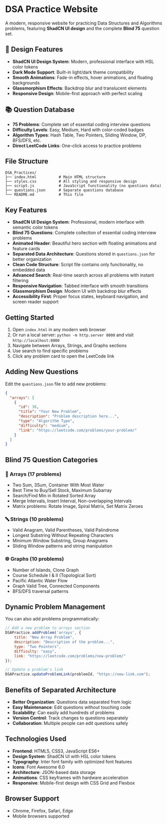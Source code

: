 # DSA Practice Website

A modern, responsive website for practicing Data Structures and Algorithms problems, featuring **ShadCN UI design** and the complete **Blind 75** question set.

## 🎨 Design Features

- **ShadCN UI Design System**: Modern, professional interface with HSL color tokens
- **Dark Mode Support**: Built-in light/dark theme compatibility
- **Smooth Animations**: Fade-in effects, hover animations, and floating backgrounds
- **Glassmorphism Effects**: Backdrop blur and translucent elements
- **Responsive Design**: Mobile-first approach with perfect scaling

## 📚 Question Database

- **75 Problems**: Complete set of essential coding interview questions
- **Difficulty Levels**: Easy, Medium, Hard with color-coded badges
- **Algorithm Types**: Hash Table, Two Pointers, Sliding Window, DP, BFS/DFS, etc.
- **Direct LeetCode Links**: One-click access to practice problems

## File Structure

```
DSA_Practices/
├── index.html          # Main HTML structure
├── styles.css          # All styling and responsive design
├── script.js           # JavaScript functionality (no questions data)
├── questions.json      # Separate questions database
└── README.md           # This file
```

## Key Features

- **ShadCN UI Design System**: Professional, modern interface with semantic color tokens
- **Blind 75 Questions**: Complete collection of essential coding interview problems
- **Animated Header**: Beautiful hero section with floating animations and feature cards
- **Separated Data Architecture**: Questions stored in `questions.json` for better organization
- **Clean Code Structure**: Script file contains only functionality, no embedded data
- **Advanced Search**: Real-time search across all problems with instant filtering
- **Responsive Navigation**: Tabbed interface with smooth transitions
- **Glassmorphism Design**: Modern UI with backdrop blur effects
- **Accessibility First**: Proper focus states, keyboard navigation, and screen reader support

## Getting Started

1. Open `index.html` in any modern web browser
2. Or run a local server: `python -m http.server 8000` and visit `http://localhost:8000`
3. Navigate between Arrays, Strings, and Graphs sections
4. Use search to find specific problems
5. Click any problem card to open the LeetCode link

## Adding New Questions

Edit the `questions.json` file to add new problems:

```json
{
  "arrays": [
    {
      "id": 38,
      "title": "Your New Problem",
      "description": "Problem description here...",
      "type": "Algorithm Type",
      "difficulty": "medium",
      "link": "https://leetcode.com/problems/your-problem/"
    }
  ]
}
```

## Blind 75 Question Categories

### 🔢 Arrays (17 problems)
- Two Sum, 3Sum, Container With Most Water
- Best Time to Buy/Sell Stock, Maximum Subarray
- Search/Find Min in Rotated Sorted Array
- Merge Intervals, Insert Interval, Non-overlapping Intervals
- Matrix problems: Rotate Image, Spiral Matrix, Set Matrix Zeroes

### 🔤 Strings (10 problems)  
- Valid Anagram, Valid Parentheses, Valid Palindrome
- Longest Substring Without Repeating Characters
- Minimum Window Substring, Group Anagrams
- Sliding Window patterns and string manipulation

### 🌐 Graphs (10 problems)
- Number of Islands, Clone Graph
- Course Schedule I & II (Topological Sort)
- Pacific Atlantic Water Flow
- Graph Valid Tree, Connected Components
- BFS/DFS traversal patterns

## Dynamic Problem Management

You can also add problems programmatically:

```javascript
// Add a new problem to arrays section
DSAPractice.addProblem('arrays', {
    title: "New Array Problem",
    description: "Description of the problem...",
    type: "Two Pointers",
    difficulty: "easy",
    link: "https://leetcode.com/problems/new-problem/"
});

// Update a problem's link
DSAPractice.updateProblemLink(problemId, "https://new-link.com");
```

## Benefits of Separated Architecture

- **Better Organization**: Questions data separated from logic
- **Easy Maintenance**: Edit questions without touching code
- **Scalability**: Can easily add hundreds of problems
- **Version Control**: Track changes to questions separately
- **Collaboration**: Multiple people can edit questions safely

## Technologies Used

- **Frontend**: HTML5, CSS3, JavaScript ES6+
- **Design System**: ShadCN UI with HSL color tokens
- **Typography**: Inter font family with optimized font features
- **Icons**: Font Awesome 6.0
- **Architecture**: JSON-based data storage
- **Animations**: CSS keyframes with hardware acceleration
- **Responsive**: Mobile-first design with CSS Grid and Flexbox

## Browser Support

- Chrome, Firefox, Safari, Edge
- Mobile browsers supported
